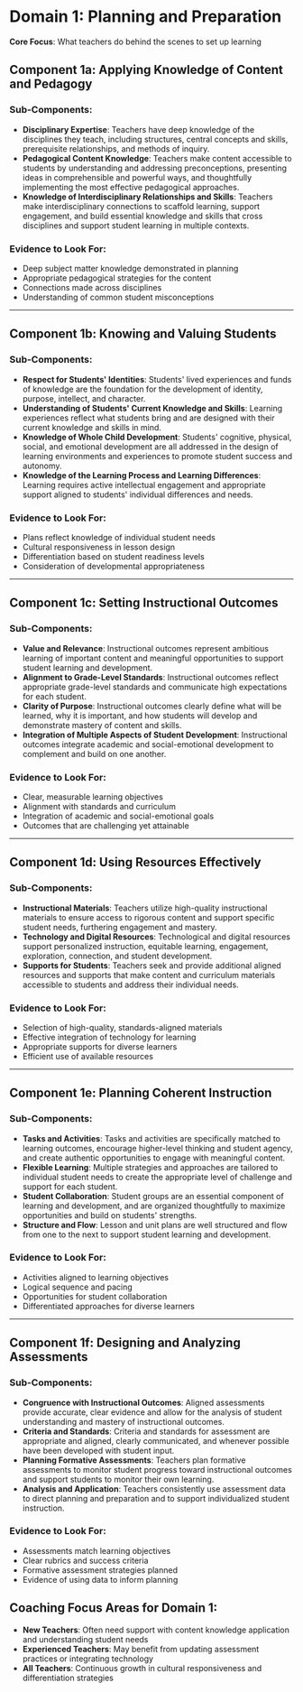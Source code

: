 # Domain 1: Planning and Preparation

**Core Focus**: What teachers do behind the scenes to set up learning

## Component 1a: Applying Knowledge of Content and Pedagogy

### Sub-Components:
- **Disciplinary Expertise**: Teachers have deep knowledge of the disciplines they teach, including structures, central concepts and skills, prerequisite relationships, and methods of inquiry.
- **Pedagogical Content Knowledge**: Teachers make content accessible to students by understanding and addressing preconceptions, presenting ideas in comprehensible and powerful ways, and thoughtfully implementing the most effective pedagogical approaches.
- **Knowledge of Interdisciplinary Relationships and Skills**: Teachers make interdisciplinary connections to scaffold learning, support engagement, and build essential knowledge and skills that cross disciplines and support student learning in multiple contexts.

### Evidence to Look For:
- Deep subject matter knowledge demonstrated in planning
- Appropriate pedagogical strategies for the content
- Connections made across disciplines
- Understanding of common student misconceptions

---

## Component 1b: Knowing and Valuing Students

### Sub-Components:
- **Respect for Students' Identities**: Students' lived experiences and funds of knowledge are the foundation for the development of identity, purpose, intellect, and character.
- **Understanding of Students' Current Knowledge and Skills**: Learning experiences reflect what students bring and are designed with their current knowledge and skills in mind.
- **Knowledge of Whole Child Development**: Students' cognitive, physical, social, and emotional development are all addressed in the design of learning environments and experiences to promote student success and autonomy.
- **Knowledge of the Learning Process and Learning Differences**: Learning requires active intellectual engagement and appropriate support aligned to students' individual differences and needs.

### Evidence to Look For:
- Plans reflect knowledge of individual student needs
- Cultural responsiveness in lesson design
- Differentiation based on student readiness levels
- Consideration of developmental appropriateness

---

## Component 1c: Setting Instructional Outcomes

### Sub-Components:
- **Value and Relevance**: Instructional outcomes represent ambitious learning of important content and meaningful opportunities to support student learning and development.
- **Alignment to Grade-Level Standards**: Instructional outcomes reflect appropriate grade-level standards and communicate high expectations for each student.
- **Clarity of Purpose**: Instructional outcomes clearly define what will be learned, why it is important, and how students will develop and demonstrate mastery of content and skills.
- **Integration of Multiple Aspects of Student Development**: Instructional outcomes integrate academic and social-emotional development to complement and build on one another.

### Evidence to Look For:
- Clear, measurable learning objectives
- Alignment with standards and curriculum
- Integration of academic and social-emotional goals
- Outcomes that are challenging yet attainable

---

## Component 1d: Using Resources Effectively

### Sub-Components:
- **Instructional Materials**: Teachers utilize high-quality instructional materials to ensure access to rigorous content and support specific student needs, furthering engagement and mastery.
- **Technology and Digital Resources**: Technological and digital resources support personalized instruction, equitable learning, engagement, exploration, connection, and student development.
- **Supports for Students**: Teachers seek and provide additional aligned resources and supports that make content and curriculum materials accessible to students and address their individual needs.

### Evidence to Look For:
- Selection of high-quality, standards-aligned materials
- Effective integration of technology for learning
- Appropriate supports for diverse learners
- Efficient use of available resources

---

## Component 1e: Planning Coherent Instruction

### Sub-Components:
- **Tasks and Activities**: Tasks and activities are specifically matched to learning outcomes, encourage higher-level thinking and student agency, and create authentic opportunities to engage with meaningful content.
- **Flexible Learning**: Multiple strategies and approaches are tailored to individual student needs to create the appropriate level of challenge and support for each student.
- **Student Collaboration**: Student groups are an essential component of learning and development, and are organized thoughtfully to maximize opportunities and build on students' strengths.
- **Structure and Flow**: Lesson and unit plans are well structured and flow from one to the next to support student learning and development.

### Evidence to Look For:
- Activities aligned to learning objectives
- Logical sequence and pacing
- Opportunities for student collaboration
- Differentiated approaches for diverse learners

---

## Component 1f: Designing and Analyzing Assessments

### Sub-Components:
- **Congruence with Instructional Outcomes**: Aligned assessments provide accurate, clear evidence and allow for the analysis of student understanding and mastery of instructional outcomes.
- **Criteria and Standards**: Criteria and standards for assessment are appropriate and aligned, clearly communicated, and whenever possible have been developed with student input.
- **Planning Formative Assessments**: Teachers plan formative assessments to monitor student progress toward instructional outcomes and support students to monitor their own learning.
- **Analysis and Application**: Teachers consistently use assessment data to direct planning and preparation and to support individualized student instruction.

### Evidence to Look For:
- Assessments match learning objectives
- Clear rubrics and success criteria
- Formative assessment strategies planned
- Evidence of using data to inform planning

## Coaching Focus Areas for Domain 1:

- **New Teachers**: Often need support with content knowledge application and understanding student needs
- **Experienced Teachers**: May benefit from updating assessment practices or integrating technology
- **All Teachers**: Continuous growth in cultural responsiveness and differentiation strategies
